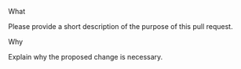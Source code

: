 What

Please provide a short description of the purpose of this pull request.

Why

Explain why the proposed change is necessary.